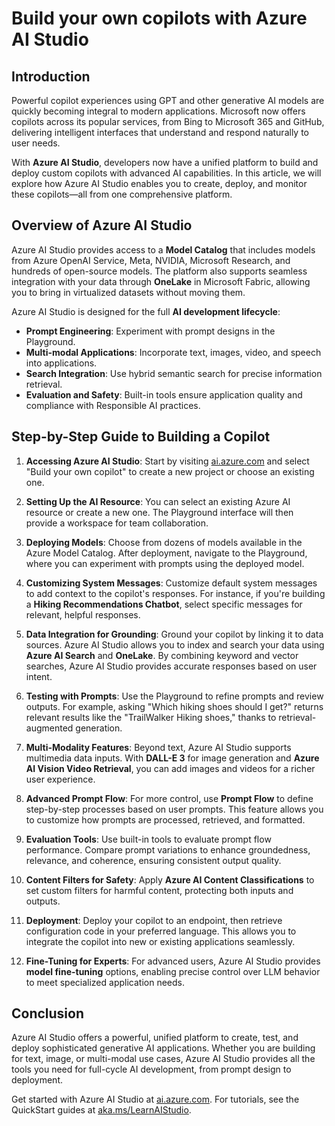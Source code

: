 # Build your own copilots with Azure AI Studio

## Introduction

Powerful copilot experiences using GPT and other generative AI models are quickly becoming integral to modern applications. Microsoft now offers copilots across its popular services, from Bing to Microsoft 365 and GitHub, delivering intelligent interfaces that understand and respond naturally to user needs.

With **Azure AI Studio**, developers now have a unified platform to build and deploy custom copilots with advanced AI capabilities. In this article, we will explore how Azure AI Studio enables you to create, deploy, and monitor these copilots—all from one comprehensive platform.

## Overview of Azure AI Studio

Azure AI Studio provides access to a **Model Catalog** that includes models from Azure OpenAI Service, Meta, NVIDIA, Microsoft Research, and hundreds of open-source models. The platform also supports seamless integration with your data through **OneLake** in Microsoft Fabric, allowing you to bring in virtualized datasets without moving them.

Azure AI Studio is designed for the full **AI development lifecycle**:
- **Prompt Engineering**: Experiment with prompt designs in the Playground.
- **Multi-modal Applications**: Incorporate text, images, video, and speech into applications.
- **Search Integration**: Use hybrid semantic search for precise information retrieval.
- **Evaluation and Safety**: Built-in tools ensure application quality and compliance with Responsible AI practices.

## Step-by-Step Guide to Building a Copilot

1. **Accessing Azure AI Studio**: Start by visiting [ai.azure.com](https://ai.azure.com) and select "Build your own copilot" to create a new project or choose an existing one.
   
2. **Setting Up the AI Resource**: You can select an existing Azure AI resource or create a new one. The Playground interface will then provide a workspace for team collaboration.

3. **Deploying Models**: Choose from dozens of models available in the Azure Model Catalog. After deployment, navigate to the Playground, where you can experiment with prompts using the deployed model.

4. **Customizing System Messages**: Customize default system messages to add context to the copilot's responses. For instance, if you're building a **Hiking Recommendations Chatbot**, select specific messages for relevant, helpful responses.

5. **Data Integration for Grounding**: Ground your copilot by linking it to data sources. Azure AI Studio allows you to index and search your data using **Azure AI Search** and **OneLake**. By combining keyword and vector searches, Azure AI Studio provides accurate responses based on user intent.

6. **Testing with Prompts**: Use the Playground to refine prompts and review outputs. For example, asking "Which hiking shoes should I get?" returns relevant results like the "TrailWalker Hiking shoes," thanks to retrieval-augmented generation.

7. **Multi-Modality Features**: Beyond text, Azure AI Studio supports multimedia data inputs. With **DALL-E 3** for image generation and **Azure AI Vision Video Retrieval**, you can add images and videos for a richer user experience.

8. **Advanced Prompt Flow**: For more control, use **Prompt Flow** to define step-by-step processes based on user prompts. This feature allows you to customize how prompts are processed, retrieved, and formatted.

9. **Evaluation Tools**: Use built-in tools to evaluate prompt flow performance. Compare prompt variations to enhance groundedness, relevance, and coherence, ensuring consistent output quality.

10. **Content Filters for Safety**: Apply **Azure AI Content Classifications** to set custom filters for harmful content, protecting both inputs and outputs.

11. **Deployment**: Deploy your copilot to an endpoint, then retrieve configuration code in your preferred language. This allows you to integrate the copilot into new or existing applications seamlessly.

12. **Fine-Tuning for Experts**: For advanced users, Azure AI Studio provides **model fine-tuning** options, enabling precise control over LLM behavior to meet specialized application needs.

## Conclusion

Azure AI Studio offers a powerful, unified platform to create, test, and deploy sophisticated generative AI applications. Whether you are building for text, image, or multi-modal use cases, Azure AI Studio provides all the tools you need for full-cycle AI development, from prompt design to deployment.

Get started with Azure AI Studio at [ai.azure.com](https://ai.azure.com). For tutorials, see the QuickStart guides at [aka.ms/LearnAIStudio](https://aka.ms/LearnAIStudio). 

